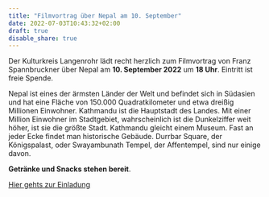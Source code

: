```yaml
---
title: "Filmvortrag über Nepal am 10. September"
date: 2022-07-03T10:43:32+02:00
draft: true
disable_share: true
---
```


Der Kulturkreis Langenrohr lädt recht herzlich zum Filmvortrag von Franz Spannbruckner über Nepal am __10. September 2022__ um __18 Uhr__.
Eintritt ist freie Spende.

Nepal ist eines der ärmsten Länder der Welt und befindet sich in Südasien und hat eine Fläche von 150.000 Quadratkilometer und etwa dreißig Millionen Einwohner.
Kathmandu ist die Hauptstadt des Landes.
Mit einer Million Einwohner im Stadtgebiet, wahrscheinlich ist die Dunkelziffer weit höher, ist sie die größte Stadt.
Kathmandu gleicht einem Museum.
Fast an jeder Ecke findet man historische Gebäude.
Durrbar Square, der Königspalast, oder Swayambunath Tempel, der Affentempel, sind nur einige davon.

__Getränke und Snacks stehen bereit__.

[Hier gehts zur Einladung](/posts/filmvortrag-nepal/einladung.pdf)
